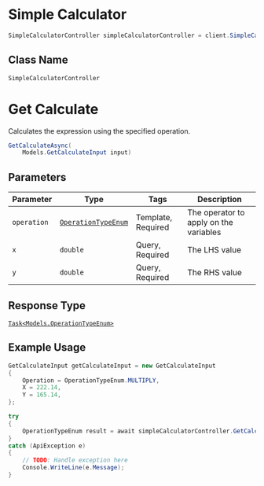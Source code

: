 # Simple Calculator

```csharp
SimpleCalculatorController simpleCalculatorController = client.SimpleCalculatorController;
```

## Class Name

`SimpleCalculatorController`


# Get Calculate

Calculates the expression using the specified operation.

```csharp
GetCalculateAsync(
    Models.GetCalculateInput input)
```

## Parameters

| Parameter | Type | Tags | Description |
|  --- | --- | --- | --- |
| `operation` | [`OperationTypeEnum`](../../doc/models/operation-type-enum.md) | Template, Required | The operator to apply on the variables |
| `x` | `double` | Query, Required | The LHS value |
| `y` | `double` | Query, Required | The RHS value |

## Response Type

[`Task<Models.OperationTypeEnum>`](../../doc/models/operation-type-enum.md)

## Example Usage

```csharp
GetCalculateInput getCalculateInput = new GetCalculateInput
{
    Operation = OperationTypeEnum.MULTIPLY,
    X = 222.14,
    Y = 165.14,
};

try
{
    OperationTypeEnum result = await simpleCalculatorController.GetCalculateAsync(getCalculateInput);
}
catch (ApiException e)
{
    // TODO: Handle exception here
    Console.WriteLine(e.Message);
}
```

